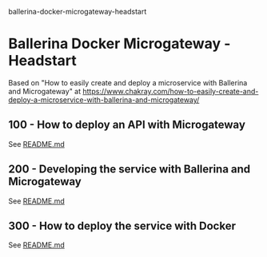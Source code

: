 ballerina-docker-microgateway-headstart
# Ballerina Docker Microgateway - Headstart

Based on "How to easily create and deploy a microservice with Ballerina and Microgateway" at https://www.chakray.com/how-to-easily-create-and-deploy-a-microservice-with-ballerina-and-microgateway/

## 100 - How to deploy an API with Microgateway
See [README.md](./100/README.md)

## 200 - Developing the service with Ballerina and Microgateway
See [README.md](./200/README.md)

## 300 - How to deploy the service with Docker
See [README.md](./300/README.md)
